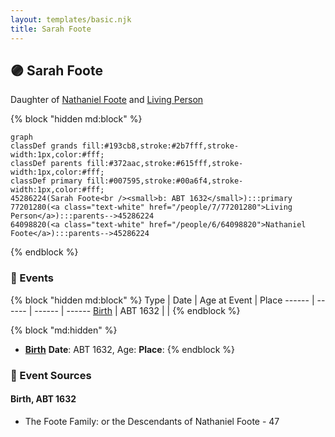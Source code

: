 ```yaml
---
layout: templates/basic.njk
title: Sarah Foote
---
```

## 🟣 Sarah Foote

Daughter of [Nathaniel Foote](/people/6/64098820) and [Living Person](/people/7/77201280)

{% block "hidden md:block" %}
```mermaid
graph
classDef grands fill:#193cb8,stroke:#2b7fff,stroke-width:1px,color:#fff;
classDef parents fill:#372aac,stroke:#615fff,stroke-width:1px,color:#fff;
classDef primary fill:#007595,stroke:#00a6f4,stroke-width:1px,color:#fff;
45286224(Sarah Foote<br /><small>b: ABT 1632</small>):::primary
77201280(<a class="text-white" href="/people/7/77201280">Living Person</a>):::parents-->45286224
64098820(<a class="text-white" href="/people/6/64098820">Nathaniel Foote</a>):::parents-->45286224
```
{% endblock %}

### 📆 Events

{% block "hidden md:block" %}
Type | Date | Age at Event | Place
------ | ------ | ------ | ------
[Birth](#event-event-2) | ABT 1632 |  |
{% endblock %}

{% block "md:hidden" %}
- **[Birth](#event-event-2)**
**Date**: ABT 1632, Age:
**Place**:
{% endblock %}

### 📰 Event Sources

#### <a id="event-event-2"></a> Birth, ABT 1632
* The Foote Family: or the Descendants of Nathaniel Foote  - 47